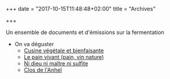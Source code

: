 +++
date = "2017-10-15T11:48:48+02:00"
title = "Archives"

+++

Un ensemble de documents et d'émissions sur la fermentation

- On va déguster
  - [Cusine végétale et bienfaisante](https://www.franceinter.fr/emissions/on-va-deguster/on-va-deguster-01-octobre-2017) <i class="fa fa-external-link" aria-hidden="true"></i>
  - [Le pain vivant (pain, vin nature)](https://www.franceinter.fr/emissions/on-va-deguster/on-va-deguster-15-octobre-2017) <i class="fa fa-external-link" aria-hidden="true"></i>
  - [Ni dieu ni maître ni sulfite](https://www.vins-etonnants.com/rouge-peu-tannique-et-fruite-309/ni-dieu-ni-maitre-ni-sulfite-2015-6984.html) <i class="fa fa-external-link" aria-hidden="true"></i>
  - [Clos de l'Anhel](http://www.anhel.fr/2-bouteilles) <i class="fa fa-external-link" aria-hidden="true"></i>